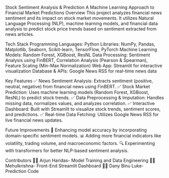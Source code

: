 Stock Sentiment Analysis & Prediction
A Machine Learning Approach to Financial Market Predictions
Overview
This project analyzes financial news sentiment and its impact on stock market movements. It utilizes Natural Language Processing (NLP), machine learning models, and financial data analysis to predict stock price trends based on sentiment extracted from news articles.

Tech Stack
Programming Languages: Python
Libraries: NumPy, Pandas, Matplotlib, Seaborn, Scikit-learn, TensorFlow, PyTorch
Machine Learning Models: Random Forest, XGBoost, ResNL
Data Processing: Sentiment Analysis using FinBERT, Correlation Analysis (Pearson & Spearman), Feature Scaling (Min-Max Normalization)
Web App: Streamlit for interactive visualization
Database & APIs: Google News RSS for real-time news data

Key Features
✅ News Sentiment Analysis: Extracts sentiment (positive, neutral, negative) from financial news using FinBERT.
✅ Stock Market Prediction: Uses machine learning models (Random Forest, XGBoost, ResNL) to predict stock trends.
✅ Data Preprocessing & Imputation: Handles missing data, normalizes values, and analyzes correlation.
✅ Interactive Dashboard: Built with Streamlit to visualize stock trends, sentiment scores, and predictions.
✅ Real-time Data Fetching: Utilizes Google News RSS for live financial news updates.

Future Improvements
🚀 Enhancing model accuracy by incorporating domain-specific sentiment models.
📊 Adding more financial indicators like volatility, trading volume, and macroeconomic factors.
🔍 Experimenting with transformers for better NLP-based sentiment analysis.

Contributors
👨‍💻 Arjun Haridas- Model Training and Data Engineering
👨‍💻 Mehulkrishna- Front-End Streamlit Dashboard
👨‍💻 Dany Binu Luke- Prediction Code
